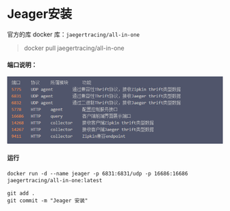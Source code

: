 Jeager安装
===========

官方的库 docker 库：`jaegertracing/all-in-one`

>docker pull jaegertracing/all-in-one

#### 端口说明：

![](images/portdes.jpg)


#### 运行
```shell script
docker run -d --name jeager -p 6831:6831/udp -p 16686:16686 jaegertracing/all-in-one:latest
```

```shell script
git add .
git commit -m "Jeager 安装"
```

